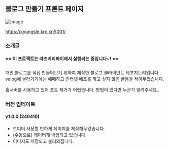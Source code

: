 ## 블로그 만들기 프론트 페이지

![image](https://github.com/keinn51/make-my-blog/assets/79993356/76008a29-699d-4ea7-b6dd-b4a051c77c7e)

https://kyungsle.kro.kr:5001/

### 소개글

#### ⭐⭐ 이 프로젝트는 라즈베리파이에서 실행되는 중입니다~! ⭐⭐

개인 블로그를 직접 만들어보기 위하여 제작한 블로그 클라이언트 레포지토리입니다.
velog에 올라가기에는 애매하고 인터넷 배포를 하고 싶지 않은 글들을 적어두었습니다.

홈서버를 사용하고 있어 포트 제거가 어렵습니다. 방법이 있다면 누군가 알려주세요..

### 버전 업데이트

#### v1.0.0 (240410)

-   드디어 사용할 만하게 페이지를 제작해두었습니다.
-   (수동으로) 데이터개 백업되고 있습니다.
-   이미지도 저장되고 불러와집니다.
